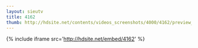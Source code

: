 ```yaml
---
layout: sieutv
title: 4162
thumb: http://hdsite.net/contents/videos_screenshots/4000/4162/preview_360p.mp4.jpg
---
```

{% include iframe src='http://hdsite.net/embed/4162' %}
 
